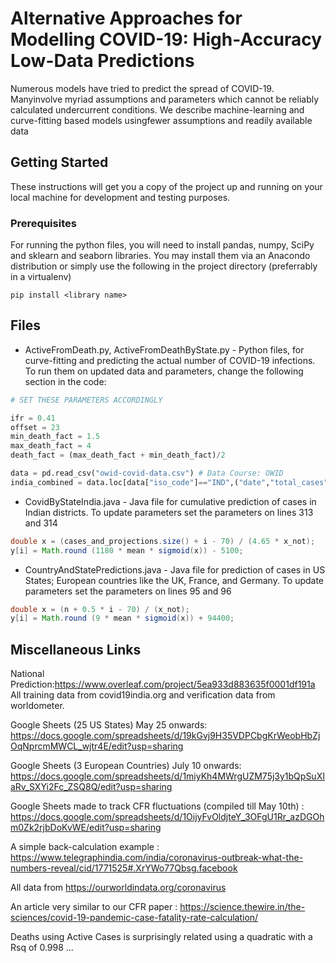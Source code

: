 # Alternative Approaches for Modelling COVID-19: High-Accuracy Low-Data Predictions

Numerous models have tried to predict the spread of COVID-19.  Manyinvolve myriad assumptions and parameters which cannot be reliably calculated undercurrent conditions.  We describe machine-learning and curve-fitting based models usingfewer assumptions and readily available data

## Getting Started

These instructions will get you a copy of the project up and running on your local machine for development and testing purposes. 

### Prerequisites

For running the python files, you will need to install pandas, numpy, SciPy and sklearn and seaborn libraries. You may install them via an Anacondo distribution or simply use the following in the project directory (preferrably in a virtualenv)

```
pip install <library name>
```

## Files

* ActiveFromDeath.py, ActiveFromDeathByState.py - Python files, for curve-fitting and predicting the actual number of COVID-19 infections. To run them on updated data and parameters, change the following section in the code:

```python
# SET THESE PARAMETERS ACCORDINGLY

ifr = 0.41
offset = 23
min_death_fact = 1.5
max_death_fact = 4
death_fact = (max_death_fact + min_death_fact)/2

data = pd.read_csv("owid-covid-data.csv") # Data Course: OWID
india_combined = data.loc[data["iso_code"]=="IND",("date","total_cases","total_deaths")]  # For any other country, replace "IND" with respective country code

```

* CovidByStateIndia.java - Java file for cumulative prediction of cases in Indian districts. To update parameters set the parameters on lines 313 and 314
```java
double x = (cases_and_projections.size() + i - 70) / (4.65 * x_not);
y[i] = Math.round (1180 * mean * sigmoid(x)) - 5100;
```

* CountryAndStatePredictions.java - Java file for prediction of cases in US States; European countries like the UK, France, and Germany. To update parameters set the parameters on lines 95 and 96
```java
double x = (n + 0.5 * i - 70) / (x_not);
y[i] = Math.round (9 * mean * sigmoid(x)) + 94400;
```
 
## Miscellaneous Links

National Prediction:https://www.overleaf.com/project/5ea933d883635f0001df191a
All training data from covid19india.org and verification data from worldometer.

Google Sheets (25 US States) May 25 onwards: https://docs.google.com/spreadsheets/d/19kGvj9H35VDPCbgKrWeobHbZjOqNprcmMWCL_wjtr4E/edit?usp=sharing

Google Sheets (3 European Countries) July 10 onwards: https://docs.google.com/spreadsheets/d/1miyKh4MWrgUZM75j3y1bQpSuXIaRv_SXYi2Fc_ZSQ8Q/edit?usp=sharing

Google Sheets made to track CFR fluctuations (compiled till May 10th) : https://docs.google.com/spreadsheets/d/1OijyFvOldjteY_3OFgU1Rr_azDGOhm0Zk2rjbDoKvWE/edit?usp=sharing

A simple back-calculation example : https://www.telegraphindia.com/india/coronavirus-outbreak-what-the-numbers-reveal/cid/1771525#.XrYWo77Qbsg.facebook

All data from https://ourworldindata.org/coronavirus

An article very similar to our CFR paper : https://science.thewire.in/the-sciences/covid-19-pandemic-case-fatality-rate-calculation/


Deaths using Active Cases is surprisingly related using a quadratic with a Rsq of 0.998 ...
